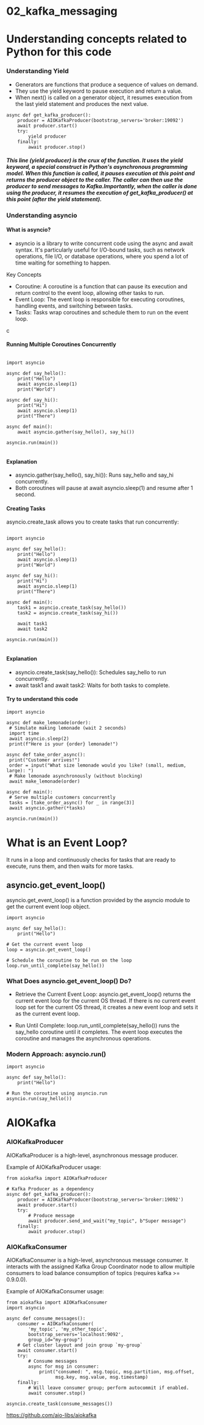 # 02_kafka_messaging

# Understanding concepts related to Python for this code

### Understanding Yield

- Generators are functions that produce a sequence of values on demand.
- They use the yield keyword to pause execution and return a value.
- When next() is called on a generator object, it resumes execution from the last yield statement and produces the next value.

```
async def get_kafka_producer():
    producer = AIOKafkaProducer(bootstrap_servers='broker:19092')
    await producer.start()
    try:
        yield producer
    finally:
        await producer.stop()
```

##### This line (yield producer) is the crux of the function. It uses the yield keyword, a special construct in Python's asynchronous programming model. When this function is called, it pauses execution at this point and returns the producer object to the caller. The caller can then use the producer to send messages to Kafka.Importantly, when the caller is done using the producer, it resumes the execution of get_kafka_producer() at this point (after the yield statement).

### Understanding asyncio

#### What is asyncio?

- asyncio is a library to write concurrent code using the async and await syntax. It's particularly useful for I/O-bound tasks, such as network operations, file I/O, or database operations, where you spend a lot of time waiting for something to happen.

Key Concepts

- Coroutine: A coroutine is a function that can pause its execution and return control to the event loop, allowing other tasks to run.
- Event Loop: The event loop is responsible for executing coroutines, handling events, and switching between tasks.
- Tasks: Tasks wrap coroutines and schedule them to run on the event loop.

c

#### Running Multiple Coroutines Concurrently

```

import asyncio

async def say_hello():
    print("Hello")
    await asyncio.sleep(1)
    print("World")

async def say_hi():
    print("Hi")
    await asyncio.sleep(1)
    print("There")

async def main():
    await asyncio.gather(say_hello(), say_hi())

asyncio.run(main())


```

#### Explanation

- asyncio.gather(say_hello(), say_hi()): Runs say_hello and say_hi concurrently.
- Both coroutines will pause at await asyncio.sleep(1) and resume after 1 second.

#### Creating Tasks

asyncio.create_task allows you to create tasks that run concurrently:

```

import asyncio

async def say_hello():
    print("Hello")
    await asyncio.sleep(1)
    print("World")

async def say_hi():
    print("Hi")
    await asyncio.sleep(1)
    print("There")

async def main():
    task1 = asyncio.create_task(say_hello())
    task2 = asyncio.create_task(say_hi())

    await task1
    await task2

asyncio.run(main())


```

#### Explanation

- asyncio.create_task(say_hello()): Schedules say_hello to run concurrently.
- await task1 and await task2: Waits for both tasks to complete.

#### Try to understand this code

```
import asyncio

async def make_lemonade(order):
 # Simulate making lemonade (wait 2 seconds)
 import time
 await asyncio.sleep(2)
 print(f"Here is your {order} lemonade!")

async def take_order_async():
 print("Customer arrives!")
 order = input("What size lemonade would you like? (small, medium, large): ")
 # Make lemonade asynchronously (without blocking)
 await make_lemonade(order)

async def main():
 # Serve multiple customers concurrently
 tasks = [take_order_async() for _ in range(3)]
 await asyncio.gather(*tasks)

asyncio.run(main())
```

# What is an Event Loop?
It runs in a loop and continuously checks for tasks that are ready to execute, runs them, and then waits for more tasks.

## asyncio.get_event_loop()
asyncio.get_event_loop() is a function provided by the asyncio module to get the current event loop object.
```
import asyncio

async def say_hello():
    print("Hello")

# Get the current event loop
loop = asyncio.get_event_loop()

# Schedule the coroutine to be run on the loop
loop.run_until_complete(say_hello())

```

### What Does asyncio.get_event_loop() Do?
* Retrieve the Current Event Loop:
asyncio.get_event_loop() returns the current event loop for the current OS thread.
If there is no current event loop set for the current OS thread, it creates a new event loop and sets it as the current event loop.

* Run Until Complete:
loop.run_until_complete(say_hello()) runs the say_hello coroutine until it completes.
The event loop executes the coroutine and manages the asynchronous operations.

### Modern Approach: asyncio.run()
```
import asyncio

async def say_hello():
    print("Hello")

# Run the coroutine using asyncio.run
asyncio.run(say_hello())

```




# AIOKafka

### AIOKafkaProducer

AIOKafkaProducer is a high-level, asynchronous message producer.

Example of AIOKafkaProducer usage:

```
from aiokafka import AIOKafkaProducer

# Kafka Producer as a dependency
async def get_kafka_producer():
    producer = AIOKafkaProducer(bootstrap_servers='broker:19092')
    await producer.start()
    try:
        # Produce message
        await producer.send_and_wait("my_topic", b"Super message")
    finally:
        await producer.stop()
```

### AIOKafkaConsumer

AIOKafkaConsumer is a high-level, asynchronous message consumer. It interacts with the assigned Kafka Group Coordinator node to allow multiple consumers to load balance consumption of topics (requires kafka >= 0.9.0.0).

Example of AIOKafkaConsumer usage:

```
from aiokafka import AIOKafkaConsumer
import asyncio

async def consume_messages():
    consumer = AIOKafkaConsumer(
        'my_topic', 'my_other_topic',
        bootstrap_servers='localhost:9092',
        group_id="my-group")
    # Get cluster layout and join group `my-group`
    await consumer.start()
    try:
        # Consume messages
        async for msg in consumer:
            print("consumed: ", msg.topic, msg.partition, msg.offset,
                  msg.key, msg.value, msg.timestamp)
    finally:
        # Will leave consumer group; perform autocommit if enabled.
        await consumer.stop()

asyncio.create_task(consume_messages())
```

https://github.com/aio-libs/aiokafka
